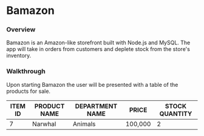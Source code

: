 # Bamazon

### Overview
Bamazon is an Amazon-like storefront built with Node.js and MySQL. The app will take in orders from customers and deplete stock from the store's inventory.

### Walkthrough
Upon starting Bamazon the user will be presented with a table of the products for sale.

ITEM ID | PRODUCT NAME | DEPARTMENT NAME | PRICE | STOCK QUANTITY
---|---|---|---|---
 7 | Narwhal | Animals | 100,000 | 2 |
